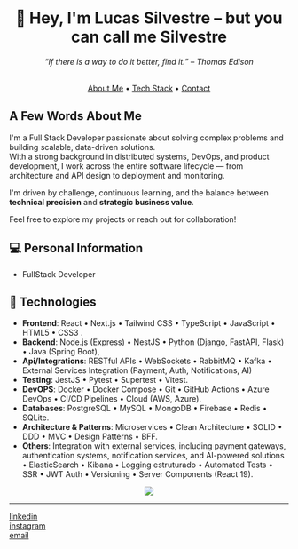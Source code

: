 <h1 align="center">👋 Hey, I'm Lucas Silvestre – but you can call me Silvestre</h1>

<p align="center">
  <em>“If there is a way to do it better, find it.” – Thomas Edison</em><br/><br/>
</p>

<p align="center">
  <a href="#-about-me">About Me</a> • 
  <a href="#-tech-stack">Tech Stack</a> • 
  <a href="#-contact">Contact</a>
</p>

## A Few Words About Me
I'm a Full Stack Developer passionate about solving complex problems and building scalable, data-driven solutions.  
With a strong background in distributed systems, DevOps, and product development, I work across the entire software lifecycle — from architecture and API design to deployment and monitoring.

I'm driven by challenge, continuous learning, and the balance between **technical precision** and **strategic business value**.

Feel free to explore my projects or reach out for collaboration!

## 💻 Personal Information
- FullStack Developer

## 🚀 Technologies
- **Frontend**: React • Next.js • Tailwind CSS • TypeScript • JavaScript • HTML5 • CSS3 .
- **Backend**: Node.js (Express) • NestJS • Python (Django, FastAPI, Flask) • Java (Spring Boot),
- **Api/Integrations**: RESTful APIs • WebSockets • RabbitMQ • Kafka • External Services Integration (Payment, Auth, Notifications, AI) 
- **Testing**: JestJS • Pytest • Supertest • Vitest.
- **DevOPS**: Docker • Docker Compose • Git • GitHub Actions • Azure DevOps • CI/CD Pipelines • Cloud (AWS, Azure).
- **Databases**: PostgreSQL • MySQL • MongoDB • Firebase • Redis • SQLite.
- **Architecture & Patterns**: Microservices • Clean Architecture • SOLID • DDD • MVC • Design Patterns • BFF.
- **Others**: Integration with external services, including payment gateways, authentication systems, notification services, and AI-powered solutions • ElasticSearch • Kibana • Logging estruturado • Automated Tests • SSR • JWT Auth • Versioning • Server Components (React 19).

<p align="center">
  <img src="https://skillicons.dev/icons?i=ts,js,react,nextjs,nestjs,nodejs,java,spring,python,django,postgres,mysql,mongodb,aws,docker,git,github,tailwind,kafka,redis,express,flask,fastapi,sqlite," />
</p>

---

[linkedin](https://linkedin.com/in/lucassilvestreee)  
[instagram](https://instagram.com/lucassilvestrem)  
[email](mailto:lucassilvestreadv@gmail.com)
